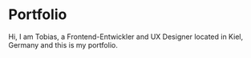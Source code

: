 # Portfolio

Hi, I am Tobias, 
a Frontend-Entwickler and UX Designer located in Kiel, Germany and this is my portfolio.
